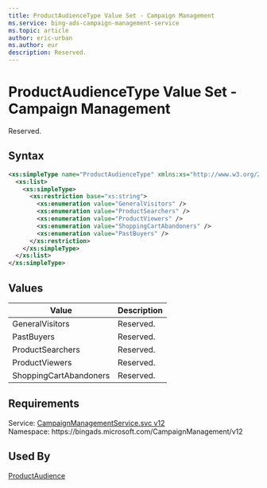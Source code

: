 ```yaml
---
title: ProductAudienceType Value Set - Campaign Management
ms.service: bing-ads-campaign-management-service
ms.topic: article
author: eric-urban
ms.author: eur
description: Reserved.
---
```

# ProductAudienceType Value Set - Campaign Management
Reserved.

## Syntax
```xml
<xs:simpleType name="ProductAudienceType" xmlns:xs="http://www.w3.org/2001/XMLSchema">
  <xs:list>
    <xs:simpleType>
      <xs:restriction base="xs:string">
        <xs:enumeration value="GeneralVisitors" />
        <xs:enumeration value="ProductSearchers" />
        <xs:enumeration value="ProductViewers" />
        <xs:enumeration value="ShoppingCartAbandoners" />
        <xs:enumeration value="PastBuyers" />
      </xs:restriction>
    </xs:simpleType>
  </xs:list>
</xs:simpleType>
```

## <a name="values"></a>Values

|Value|Description|
|-----------|---------------|
|<a name="generalvisitors"></a>GeneralVisitors|Reserved.|
|<a name="pastbuyers"></a>PastBuyers|Reserved.|
|<a name="productsearchers"></a>ProductSearchers|Reserved.|
|<a name="productviewers"></a>ProductViewers|Reserved.|
|<a name="shoppingcartabandoners"></a>ShoppingCartAbandoners|Reserved.|

## Requirements
Service: [CampaignManagementService.svc v12](https://campaign.api.bingads.microsoft.com/Api/Advertiser/CampaignManagement/v12/CampaignManagementService.svc)  
Namespace: https\://bingads.microsoft.com/CampaignManagement/v12  

## Used By
[ProductAudience](productaudience.md)  
